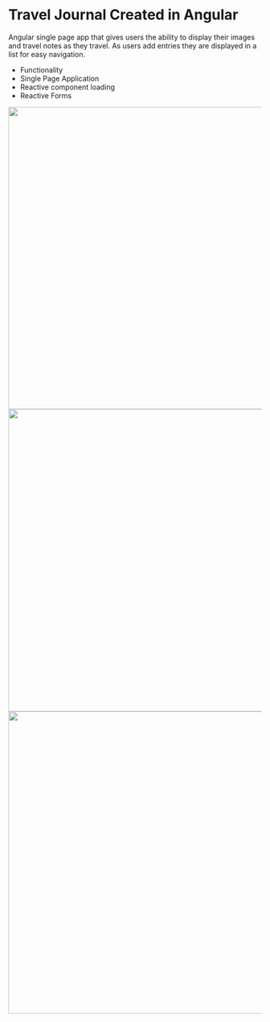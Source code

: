 # Travel Journal Created in Angular

Angular single page app that gives users the ability to display their images and travel notes as they travel. As users add entries they are displayed in a list for easy navigation.

- Functionality
- Single Page Application
- Reactive component loading
- Reactive Forms

<img src="https://github.com/Pixelsavvy72/travel-journal/blob/master/screenshots/01.png" width="600">
<img src="https://github.com/Pixelsavvy72/travel-journal/blob/master/screenshots/02.png" width="600">
<img src="https://github.com/Pixelsavvy72/travel-journal/blob/master/screenshots/03.png" width="600">




